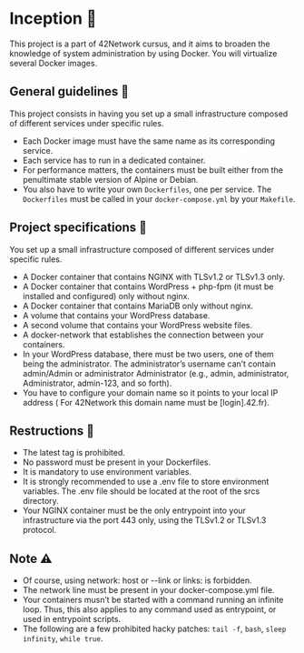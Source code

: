 # Inception  📝
This project is a part of 42Network cursus, and it aims to broaden the knowledge of system administration by using Docker. You will virtualize several Docker images.
  
## General guidelines  💬
This project consists in having you set up a small infrastructure composed of different services under specific rules.
* Each Docker image must have the same name as its corresponding service.
* Each service has to run in a dedicated container.
* For performance matters, the containers must be built either from the penultimate stable version of Alpine or Debian.
* You also have to write your own ``Dockerfiles``, one per service. The ``Dockerfiles`` must be called in your ``docker-compose.yml`` by your ``Makefile``.

## Project specifications  🚧
You set up a small infrastructure composed of different services under specific rules.
* A Docker container that contains NGINX with TLSv1.2 or TLSv1.3 only.
* A Docker container that contains WordPress + php-fpm (it must be installed and configured) only without nginx.
* A Docker container that contains MariaDB only without nginx.
* A volume that contains your WordPress database.
* A second volume that contains your WordPress website files.
* A docker-network that establishes the connection between your containers.
* In your WordPress database, there must be two users, one of them being the administrator. The administrator’s username can’t contain admin/Admin or administrator Administrator (e.g., admin, administrator, Administrator, admin-123, and so forth).
* You have to configure your domain name so it points to your local IP address ( For 42Network this domain name must be [login].42.fr).

## Restructions  🚫
* The latest tag is prohibited.
* No password must be present in your Dockerfiles.
* It is mandatory to use environment variables.
* It is strongly recommended to use a .env file to store environment variables. The .env file should be located at the root of the srcs directory.
* Your NGINX container must be the only entrypoint into your infrastructure via the port 443 only, using the TLSv1.2 or TLSv1.3 protocol.

## Note  ⚠️
- Of course, using network: host or --link or links: is forbidden.
- The network line must be present in your docker-compose.yml file.
- Your containers musn’t be started with a command running an infinite loop. Thus, this also applies to any command used as entrypoint, or
used in entrypoint scripts.
- The following are a few prohibited hacky
patches: ``tail -f``, ``bash``, ``sleep infinity``, ``while true``.